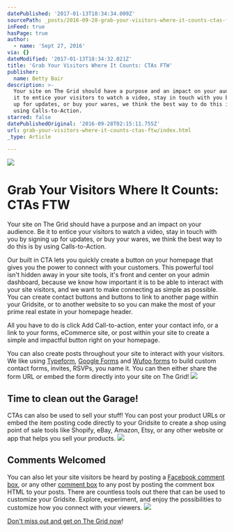 ```yaml
---
datePublished: '2017-01-13T18:34:34.009Z'
sourcePath: _posts/2016-09-28-grab-your-visitors-where-it-counts-ctas-ftw.md
inFeed: true
hasPage: true
author:
  - name: 'Sept 27, 2016'
via: {}
dateModified: '2017-01-13T18:34:32.021Z'
title: 'Grab Your Visitors Where It Counts: CTAs FTW'
publisher:
  name: Betty Bair
description: >-
  Your site on The Grid should have a purpose and an impact on your audience. Be
  it to entice your visitors to watch a video, stay in touch with you by signing
  up for updates, or buy your wares, we think the best way to do this is by
  using Calls-to-Action.
starred: false
datePublishedOriginal: '2016-09-28T02:15:11.755Z'
url: grab-your-visitors-where-it-counts-ctas-ftw/index.html
_type: Article

---
```

![](https://the-grid-user-content.s3-us-west-2.amazonaws.com/c9218b36-77f9-48b5-ab51-c81c092d9f3c.gif)

# **Grab Your Visitors Where It Counts: CTAs FTW**

Your site on The Grid should have a purpose and an impact on your audience. Be it to entice your visitors to watch a video, stay in touch with you by signing up for updates, or buy your wares, we think the best way to do this is by using Calls-to-Action.

Our built in CTA lets you quickly create a button on your homepage that gives you the power to connect with your customers. This powerful tool isn't hidden away in your site tools, it's front and center on your admin dashboard, because we know how important it is to be able to interact with your site visitors, and we want to make connecting as simple as possible. You can create contact buttons and buttons to link to another page within your Gridsite, or to another website to so you can make the most of your prime real estate in your homepage header.

All you have to do is click Add Call-to-action, enter your contact info, or a link to your forms, eCommerce site, or post within your site to create a simple and impactful button right on your homepage.

You can also create posts throughout your site to interact with your visitors. We like using [Typeform][0], [Google Forms][1] and [Wufoo forms][2] to build custom contact forms, invites, RSVPs, you name it. You can then either share the form URL or embed the form directly into your site on The Grid!
![](https://the-grid-user-content.s3-us-west-2.amazonaws.com/7d3f195e-5bfe-44e7-9dee-7071cb5048c1.gif)

## Time to clean out the Garage!

CTAs can also be used to sell your stuff! You can post your product URLs or embed the item posting code directly to your Gridsite to create a shop using point of sale tools like Shopify, eBay, Amazon, Etsy, or any other website or app that helps you sell your products.
![](https://the-grid-user-content.s3-us-west-2.amazonaws.com/9557a1bf-157f-4d3c-90b5-4b5e66adddc8.gif)

## Comments Welcomed

You can also let your site visitors be heard by posting a [Facebook comment box][3], or any other [comment box][4] to any post by posting the comment box HTML to your posts. There are countless tools out there that can be used to customize your Gridsite. Explore, experiment, and enjoy the possibilities to customize how you connect with your viewers.
![](https://the-grid-user-content.s3-us-west-2.amazonaws.com/4dec0674-67d0-4291-a696-70ddf022f526.png)

[Don't miss out and get on The Grid now][5]!

[0]: https://www.typeform.com/
[1]: http://help.thegrid.io/article/296-add-a-google-form
[2]: http://help.thegrid.io/article/297-add-a-wufoo-form
[3]: http://help.thegrid.io/article/301-add-a-facebook-comment-box
[4]: https://disqus.com/
[5]: https://plans.thegrid.io/pro/